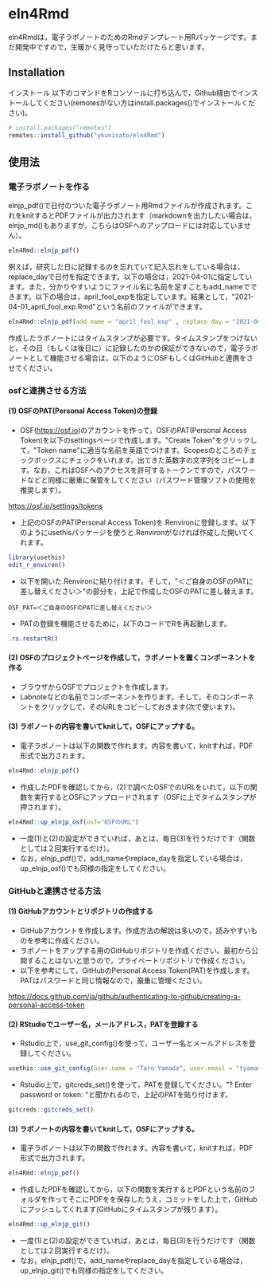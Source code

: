 
# eln4Rmd

<!-- badges: start -->
<!-- badges: end -->

eln4Rmdは，電子ラボノートのためのRmdテンプレート用Rパッケージです。まだ開発中ですので，生暖かく見守っていただけたらと思います。

## Installation
インストール
以下のコマンドをRコンソールに打ち込んで，Github経由でインストールしてください(remotesがない方はinstall.packages()でインストールください)。

``` r
# install.packages("remotes")
remotes::install_github("ykunisato/eln4Rmd")
```

## 使用法

### 電子ラボノートを作る

elnjp_pdf()で日付のついた電子ラボノート用Rmdファイルが作成されます。これをknitするとPDFファイルが出力されます（markdownを出力したい場合は，elnjp_md()もありますが，こちらはOSFへのアップロードには対応していません）。

``` r
eln4Rmd::elnjp_pdf()
```

例えば，研究した日に記録するのを忘れていて記入忘れをしている場合は，replace_dayで日付を指定できます。以下の場合は，2021-04-01に指定しています。また，分かりやすいようにファイル名に名前を足すこともadd_nameでできます。以下の場合は，april_fool_expを指定しています。結果として，"2021-04-01_april_fool_exp.Rmd"という名前のファイルができます。

``` r
eln4Rmd::elnjp_pdf(add_name = "april_fool_exp" , replace_day = "2021-04-01")
```

作成したラボノートにはタイムスタンプが必要です。タイムスタンプをつけないと，その日（もしくは後日に）に記録したのかの保証ができないので，電子ラボノートとして機能させる場合は，以下のようにOSFもしくはGitHubと連携をさせてください。

### osfと連携させる方法

#### (1) OSFのPAT(Personal Access Token)の登録

- OSF(https://osf.io)のアカウントを作って，OSFのPAT(Personal Access Token)を以下のsettingsページで作成します。"Create Token"をクリックして，"Token name"に適当な名前を英語でつけます。Scopesのところのチェックボックスにチェックをいれます。出てきた英数字の文字列をコピーします。なお，これはOSFへのアクセスを許可するトークンですので，パスワードなどと同様に厳重に保管をしてください（パスワード管理ソフトの使用を推奨します）。

https://osf.io/settings/tokens

- 上記のOSFのPAT(Personal Access Token)を.Renvironに登録します。以下のようにusethisパッケージを使うと.Renvironがなければ作成した開いてくれます。

``` r
library(usethis)
edit_r_environ()
```

- 以下を開いた.Renvironに貼り付けます。そして，"＜ご自身のOSFのPATに差し替えください＞"の部分を，上記で作成したOSFのPATに差し替えます。

```
OSF_PAT=＜ご自身のOSFのPATに差し替えください＞
```

- PATの登録を機能させるために，以下のコードでRを再起動します。

``` r
.rs.restartR()
```

#### (2) OSFのプロジェクトページを作成して，ラボノートを置くコンポーネントを作る

- ブラウザからOSFでプロジェクトを作成します。
- Labnoteなどの名前でコンポーネントを作ります。そして，そのコンポーネントをクリックして，そのURLをコピーしておきます(次で使います)。

#### (3) ラボノートの内容を書いてknitして，OSFにアップする。

- 電子ラボノートは以下の関数で作れます。内容を書いて，knitすれば，PDF形式で出力されます。

``` r
eln4Rmd::elnjp_pdf()
```

- 作成したPDFを確認してから，(2)で調べたOSFでのURLをいれて，以下の関数を実行するとOSFにアップロードされます（OSFに上でタイムスタンプが押されます）。

``` r
eln4Rmd::up_elnjp_osf(osf="OSFのURL")
```

- 一度(1)と(2)の設定ができていれば，あとは，毎日(3)を行うだけです（関数としては２回実行するだけ）。
- なお，elnjp_pdf()で，add_nameやreplace_dayを指定している場合は，up_elnjp_osf()でも同様の指定をしてください。


### GitHubと連携させる方法


#### (1) GitHubアカウントとリポジトリの作成する

- GitHubアカウントを作成します。作成方法の解説は多いので，読みやすいものを参考に作成ください。
- ラボノートをアップする用のGitHubリポジトリを作成ください。最初から公開することはないと思うので，プライベートリポジトリで作成ください。
- 以下を参考にして，GitHubのPersonal Access Token(PAT)を作成します。PATはパスワードと同じ情報なので，厳重に管理ください。

https://docs.github.com/ja/github/authenticating-to-github/creating-a-personal-access-token


#### (2) RStudioでユーザー名，メールアドレス，PATを登録する

- Rstudio上で，use_git_config()を使って，ユーザー名とメールアドレスを登録してください。

``` r
usethis::use_git_config(user.name = "Taro Yamada", user.email = "tyamada@example.com")
```

- Rstudio上で，gitcreds_set()を使って，PATを登録してください。"? Enter password or token: "と聞かれるので，上記のPATを貼り付けます。

``` r
gitcreds::gitcreds_set()
```

#### (3) ラボノートの内容を書いてknitして，OSFにアップする。

- 電子ラボノートは以下の関数で作れます。内容を書いて，knitすれば，PDF形式で出力されます。

``` r
eln4Rmd::elnjp_pdf()
```

- 作成したPDFを確認してから，以下の関数を実行するとPDFという名前のフォルダを作ってそこにPDFをを保存したうえ，コミットをした上で，GitHubにプッシュしてくれます(GitHubにタイムスタンプが残ります）。

``` r
eln4Rmd::up_elnjp_git()
```
- 一度(1)と(2)の設定ができていれば，あとは，毎日(3)を行うだけです（関数としては２回実行するだけ）。
- なお，elnjp_pdf()で，add_nameやreplace_dayを指定している場合は，up_elnjp_git()でも同様の指定をしてください。
